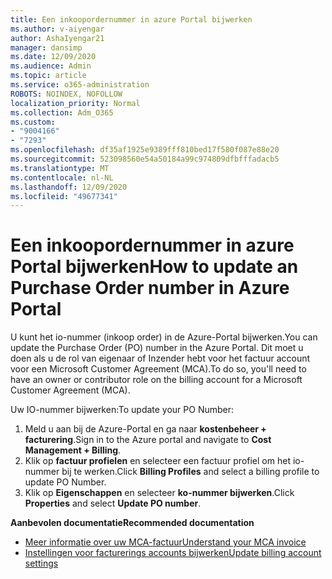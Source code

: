 ```yaml
---
title: Een inkoopordernummer in azure Portal bijwerken
ms.author: v-aiyengar
author: AshaIyengar21
manager: dansimp
ms.date: 12/09/2020
ms.audience: Admin
ms.topic: article
ms.service: o365-administration
ROBOTS: NOINDEX, NOFOLLOW
localization_priority: Normal
ms.collection: Adm_O365
ms.custom:
- "9004166"
- "7293"
ms.openlocfilehash: df35af1925e9389fff810bed17f580f087e88e20
ms.sourcegitcommit: 523098560e54a50184a99c974809dfbfffadacb5
ms.translationtype: MT
ms.contentlocale: nl-NL
ms.lasthandoff: 12/09/2020
ms.locfileid: "49677341"
---
```

# <a name="how-to-update-an-purchase-order-number-in-azure-portal"></a><span data-ttu-id="cc283-102">Een inkoopordernummer in azure Portal bijwerken</span><span class="sxs-lookup"><span data-stu-id="cc283-102">How to update an Purchase Order number in Azure Portal</span></span>

<span data-ttu-id="cc283-103">U kunt het io-nummer (inkoop order) in de Azure-Portal bijwerken.</span><span class="sxs-lookup"><span data-stu-id="cc283-103">You can update the Purchase Order (PO) number in the Azure Portal.</span></span> <span data-ttu-id="cc283-104">Dit moet u doen als u de rol van eigenaar of Inzender hebt voor het factuur account voor een Microsoft Customer Agreement (MCA).</span><span class="sxs-lookup"><span data-stu-id="cc283-104">To do so, you'll need to have an owner or contributor role on the billing account for a Microsoft Customer Agreement (MCA).</span></span> 

<span data-ttu-id="cc283-105">Uw IO-nummer bijwerken:</span><span class="sxs-lookup"><span data-stu-id="cc283-105">To update your PO Number:</span></span>
1. <span data-ttu-id="cc283-106">Meld u aan bij de Azure-Portal en ga naar **kostenbeheer + facturering**.</span><span class="sxs-lookup"><span data-stu-id="cc283-106">Sign in to the Azure portal and navigate to **Cost Management + Billing**.</span></span>
1. <span data-ttu-id="cc283-107">Klik op **factuur profielen** en selecteer een factuur profiel om het io-nummer bij te werken.</span><span class="sxs-lookup"><span data-stu-id="cc283-107">Click **Billing Profiles** and select a billing profile to update PO Number.</span></span>
1. <span data-ttu-id="cc283-108">Klik op **Eigenschappen** en selecteer **ko-nummer bijwerken**.</span><span class="sxs-lookup"><span data-stu-id="cc283-108">Click **Properties** and select **Update PO number**.</span></span> 

<span data-ttu-id="cc283-109">**Aanbevolen documentatie**</span><span class="sxs-lookup"><span data-stu-id="cc283-109">**Recommended documentation**</span></span>

- [<span data-ttu-id="cc283-110">Meer informatie over uw MCA-factuur</span><span class="sxs-lookup"><span data-stu-id="cc283-110">Understand your MCA invoice</span></span>](https://docs.microsoft.com/azure/cost-management-billing/understand/mca-understand-your-invoice)
- [<span data-ttu-id="cc283-111">Instellingen voor facturerings accounts bijwerken</span><span class="sxs-lookup"><span data-stu-id="cc283-111">Update billing account settings</span></span>](https://docs.microsoft.com/microsoft-store/update-microsoft-store-for-business-account-settings)  
